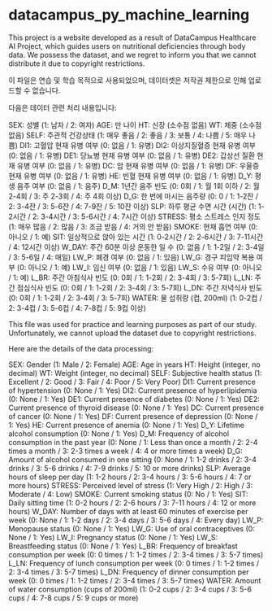 # datacampus_py_machine_learning
This project is a  website developed as a result of DataCampus Healthcare AI Project, which guides users on nutritional deficiencies through body data. We possess the dataset, and we regret to inform you that we cannot distribute it due to copyright restrictions.

이 파일은 연습 및 학습 목적으로 사용되었으며, 데이터셋은 저작권 제한으로 인해 업로드할 수 없습니다.

다음은 데이터 관련 처리 내용입니다:

SEX: 성별 (1: 남자 / 2: 여자)
AGE: 만 나이
HT: 신장 (소수점 없음)
WT: 체중 (소수점 없음)
SELF: 주관적 건강상태 (1: 매우 좋음 / 2: 좋음 / 3: 보통 / 4: 나쁨 / 5: 매우 나쁨)
DI1: 고혈압 현재 유병 여부 (0: 없음 / 1: 유병)
DI2: 이상지질혈증 현재 유병 여부 (0: 없음 / 1: 유병)
DE1: 당뇨병 현재 유병 여부 (0: 없음 / 1: 유병)
DE2: 갑상선 질환 현재 유병 여부 (0: 없음 / 1: 유병)
DC: 암 현재 유병 여부 (0: 없음 / 1: 유병)
DF: 우울증 현재 유병 여부 (0: 없음 / 1: 유병)
HE: 빈혈 현재 유병 여부 (0: 없음 / 1: 유병)
D_Y: 평생 음주 여부 (0: 없음 / 1: 음주)
D_M: 1년간 음주 빈도 (0: 0회 / 1: 월 1회 이하 / 2: 월 2-4회 / 3: 주 2-3회 / 4: 주 4회 이상)
D_G: 한 번에 마시는 음주량 (0: 0 / 1: 1-2잔 / 2: 3-4잔 / 3: 5-6잔 / 4: 7-9잔 / 5: 10잔 이상)
SLP: 하루 평균 수면 시간 (시간) (1: 1-2시간 / 2: 3-4시간 / 3: 5-6시간 / 4: 7시간 이상)
STRESS: 평소 스트레스 인지 정도 (1: 매우 많음 / 2: 많음 / 3: 조금 받음 / 4: 거의 안 받음)
SMOKE: 현재 흡연 여부 (0: 아니오 / 1: 예)
SIT: 일상적으로 앉아 있는 시간 (1: 0-2시간 / 2: 2-6시간 / 3: 7-11시간 / 4: 12시간 이상)
W_DAY: 주간 60분 이상 운동한 일 수 (0: 없음 / 1: 1-2일 / 2: 3-4일 / 3: 5-6일 / 4: 매일)
LW_P: 폐경 여부 (0: 없음 / 1: 있음)
LW_G: 경구 피임약 복용 여부 (0: 아니오 / 1: 예)
LW_I: 임신 여부 (0: 없음 / 1: 있음)
LW_S: 수유 여부 (0: 아니오 / 1: 예)
L_BR: 주간 아침식사 빈도 (0: 0회 / 1: 1-2회 / 2: 3-4회 / 3: 5-7회)
L_LN: 주간 점심식사 빈도 (0: 0회 / 1: 1-2회 / 2: 3-4회 / 3: 5-7회)
L_DN: 주간 저녁식사 빈도 (0: 0회 / 1: 1-2회 / 2: 3-4회 / 3: 5-7회)
WATER: 물 섭취량 (컵, 200ml) (1: 0-2컵 / 2: 3-4컵 / 3: 5-6컵 / 4: 7-8컵 / 5: 9컵 이상)

This file was used for practice and learning purposes as part of our study. Unfortunately, we cannot upload the dataset due to copyright restrictions.

Here are the details of the data processing:

SEX: Gender (1: Male / 2: Female)
AGE: Age in years
HT: Height (integer, no decimal)
WT: Weight (integer, no decimal)
SELF: Subjective health status (1: Excellent / 2: Good / 3: Fair / 4: Poor / 5: Very Poor)
DI1: Current presence of hypertension (0: None / 1: Yes)
DI2: Current presence of hyperlipidemia (0: None / 1: Yes)
DE1: Current presence of diabetes (0: None / 1: Yes)
DE2: Current presence of thyroid disease (0: None / 1: Yes)
DC: Current presence of cancer (0: None / 1: Yes)
DF: Current presence of depression (0: None / 1: Yes)
HE: Current presence of anemia (0: None / 1: Yes)
D_Y: Lifetime alcohol consumption (0: None / 1: Yes)
D_M: Frequency of alcohol consumption in the past year (0: None / 1: Less than once a month / 2: 2-4 times a month / 3: 2-3 times a week / 4: 4 or more times a week)
D_G: Amount of alcohol consumed in one sitting (0: None / 1: 1-2 drinks / 2: 3-4 drinks / 3: 5-6 drinks / 4: 7-9 drinks / 5: 10 or more drinks)
SLP: Average hours of sleep per day (1: 1-2 hours / 2: 3-4 hours / 3: 5-6 hours / 4: 7 or more hours)
STRESS: Perceived level of stress (1: Very High / 2: High / 3: Moderate / 4: Low)
SMOKE: Current smoking status (0: No / 1: Yes)
SIT: Daily sitting time (1: 0-2 hours / 2: 2-6 hours / 3: 7-11 hours / 4: 12 or more hours)
W_DAY: Number of days with at least 60 minutes of exercise per week (0: None / 1: 1-2 days / 2: 3-4 days / 3: 5-6 days / 4: Every day)
LW_P: Menopause status (0: None / 1: Yes)
LW_G: Use of oral contraceptives (0: None / 1: Yes)
LW_I: Pregnancy status (0: None / 1: Yes)
LW_S: Breastfeeding status (0: None / 1: Yes)
L_BR: Frequency of breakfast consumption per week (0: 0 times / 1: 1-2 times / 2: 3-4 times / 3: 5-7 times)
L_LN: Frequency of lunch consumption per week (0: 0 times / 1: 1-2 times / 2: 3-4 times / 3: 5-7 times)
L_DN: Frequency of dinner consumption per week (0: 0 times / 1: 1-2 times / 2: 3-4 times / 3: 5-7 times)
WATER: Amount of water consumption (cups of 200ml) (1: 0-2 cups / 2: 3-4 cups / 3: 5-6 cups / 4: 7-8 cups / 5: 9 cups or more)

